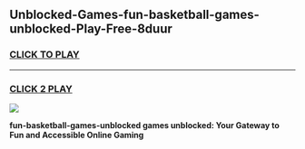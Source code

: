 
## Unblocked-Games-fun-basketball-games-unblocked-Play-Free-8duur
<h3>
<a href="https://premium76.site?title=fun-basketball-games-unblocked&ref=23A">CLICK TO PLAY</a></h3>
<hr>

<h3>
<a href="https://premium76.site?title=fun-basketball-games-unblocked&ref=23A">CLICK 2 PLAY</a>
  
</h3>

<a href="https://premium76.site?title=fun-basketball-games-unblocked&ref=23A"><img src="https://clearcache.store/games.png"></a>


**fun-basketball-games-unblocked games unblocked: Your Gateway to Fun and Accessible Online Gaming**
